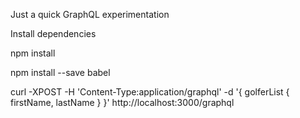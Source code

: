 Just a quick GraphQL experimentation

Install dependencies

npm install

npm install --save babel

curl -XPOST -H 'Content-Type:application/graphql'  -d '{ golferList { firstName, lastName } }' http://localhost:3000/graphql
